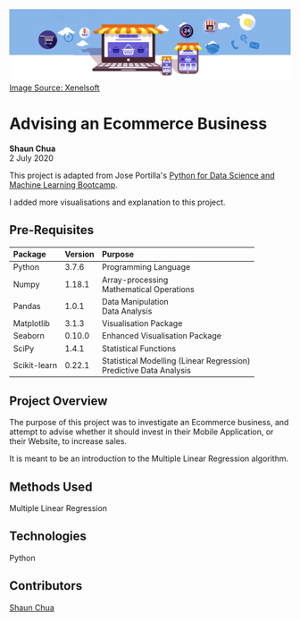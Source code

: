 <img src='./images/ecommerce-banner.PNG'>
<a href='https://www.xenelsoft.com/images/ecommercedesignbanner.png'>Image Source: Xenelsoft</a>

# Advising an Ecommerce Business
**Shaun Chua**
<br>2 July 2020

This project is adapted from Jose Portilla's <a href='https://www.udemy.com/course/python-for-data-science-and-machine-learning-bootcamp/'> Python for Data Science and Machine Learning Bootcamp</a>.

I added more visualisations and explanation to this project.

## Pre-Requisites
| Package      | Version | Purpose                                                                 |
|:------------ |-----------------|:----------------------------------------------------------------|
| Python       | 3.7.6   | Programming Language                                                    |
| Numpy        | 1.18.1  | Array-processing <br> Mathematical Operations                           |
| Pandas       | 1.0.1   | Data Manipulation <br> Data Analysis                                    |
| Matplotlib   | 3.1.3   | Visualisation Package                                                   |
| Seaborn      | 0.10.0  | Enhanced Visualisation Package                                          |
| SciPy        | 1.4.1   | Statistical Functions                                                   |
| Scikit-learn | 0.22.1  | Statistical Modelling (Linear Regression) <br> Predictive Data Analysis |

## Project Overview
The purpose of this project was to investigate an Ecommerce business, and attempt to advise whether it should invest in their Mobile Application, or their Website, to increase sales.

It is meant to be an introduction to the Multiple Linear Regression algorithm.

## Methods Used
Multiple Linear Regression

## Technologies
Python

## Contributors
[Shaun Chua](https://github.com/shaunchua94)
